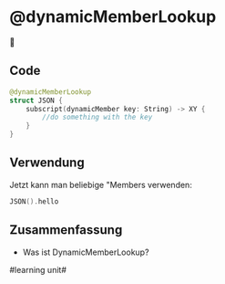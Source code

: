 # @dynamicMemberLookup
🔎


## Code
```swift
@dynamicMemberLookup
struct JSON {
	subscript(dynamicMember key: String) -> XY {
	    //do something with the key
	}
}
```

## Verwendung

Jetzt kann man beliebige "Members verwenden:

```swift
JSON().hello
```

## Zusammenfassung
- Was ist DynamicMemberLookup?


#learning unit#